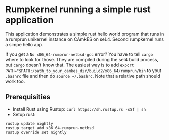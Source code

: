 <!--
     Copyright 2017, Data61
     Commonwealth Scientific and Industrial Research Organisation (CSIRO)
     ABN 41 687 119 230.

     This software may be distributed and modified according to the terms of
     the BSD 2-Clause license. Note that NO WARRANTY is provided.
     See "LICENSE_BSD2.txt" for details.

     @TAG(DATA61_BSD)
-->

# Rumpkernel running a simple rust application

This application demonstrates a simple rust hello world program that runs in a 
rumprun unikernel instance on CAmkES on seL4. Second rumpkernel runs a simpe hello app.

If you get a  `No x86_64-rumprun-netbsd-gcc` error? You have to tell `cargo` where to look for those. They are compiled during the sel4 build process, but `cargo` doesn't know that. The easiest way is to add `export PATH="$PATH:/path_to_your_camkes_dir/build2/x86_64/rumprun/bin` to yout `.bashrc` file and then do `source ~/.bashrc`. Note that a relative path should work too.

## Prerequisities
* Install Rust using Rustup: `curl https://sh.rustup.rs -sSf | sh`
* Setup rust:
```
rustup update nightly
rustup target add x86_64-rumprun-netbsd
rustup override set nightly
```
